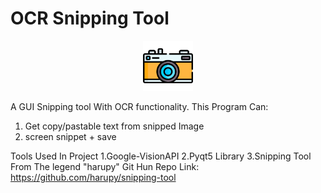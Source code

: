 # OCR Snipping Tool
<div align="center">

<img src="images/cam.png" alt="Logo" width="80" height="80">

</div>

A GUI Snipping tool With OCR functionality.
This Program Can:


1. Get copy/pastable text from snipped Image
2. screen snippet + save


Tools Used In Project
1.Google-VisionAPI
2.Pyqt5 Library
3.Snipping Tool From The legend "harupy" Git Hun Repo Link: https://github.com/harupy/snipping-tool


